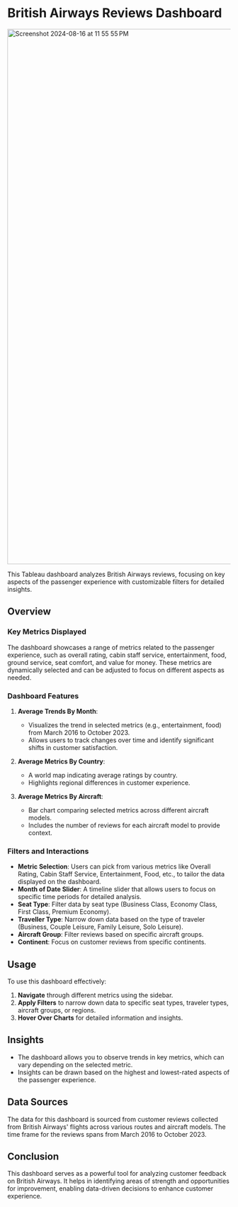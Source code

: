 
# British Airways Reviews Dashboard

<img width="1207" alt="Screenshot 2024-08-16 at 11 55 55 PM" src="https://github.com/user-attachments/assets/dd70118d-9dd1-4eff-be08-cf1831991fde">


This Tableau dashboard analyzes British Airways reviews, focusing on key aspects of the passenger experience with customizable filters for detailed insights.

## Overview

### Key Metrics Displayed

The dashboard showcases a range of metrics related to the passenger experience, such as overall rating, cabin staff service, entertainment, food, ground service, seat comfort, and value for money. These metrics are dynamically selected and can be adjusted to focus on different aspects as needed.

### Dashboard Features
1. **Average Trends By Month**:
   - Visualizes the trend in selected metrics (e.g., entertainment, food) from March 2016 to October 2023.
   - Allows users to track changes over time and identify significant shifts in customer satisfaction.

2. **Average Metrics By Country**:
   - A world map indicating average ratings by country.
   - Highlights regional differences in customer experience.

3. **Average Metrics By Aircraft**:
   - Bar chart comparing selected metrics across different aircraft models.
   - Includes the number of reviews for each aircraft model to provide context.

### Filters and Interactions
- **Metric Selection**: Users can pick from various metrics like Overall Rating, Cabin Staff Service, Entertainment, Food, etc., to tailor the data displayed on the dashboard.
- **Month of Date Slider**: A timeline slider that allows users to focus on specific time periods for detailed analysis.
- **Seat Type**: Filter data by seat type (Business Class, Economy Class, First Class, Premium Economy).
- **Traveller Type**: Narrow down data based on the type of traveler (Business, Couple Leisure, Family Leisure, Solo Leisure).
- **Aircraft Group**: Filter reviews based on specific aircraft groups.
- **Continent**: Focus on customer reviews from specific continents.

## Usage

To use this dashboard effectively:
1. **Navigate** through different metrics using the sidebar.
2. **Apply Filters** to narrow down data to specific seat types, traveler types, aircraft groups, or regions.
3. **Hover Over Charts** for detailed information and insights.

## Insights

- The dashboard allows you to observe trends in key metrics, which can vary depending on the selected metric.
- Insights can be drawn based on the highest and lowest-rated aspects of the passenger experience.

## Data Sources

The data for this dashboard is sourced from customer reviews collected from British Airways' flights across various routes and aircraft models. The time frame for the reviews spans from March 2016 to October 2023.

## Conclusion

This dashboard serves as a powerful tool for analyzing customer feedback on British Airways. It helps in identifying areas of strength and opportunities for improvement, enabling data-driven decisions to enhance customer experience.


